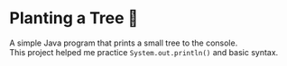# Planting a Tree 🌳
A simple Java program that prints a small tree to the console.  
This project helped me practice `System.out.println()` and basic syntax.